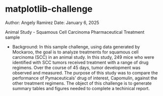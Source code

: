 # matplotlib-challenge
Author: Angely Ramirez 
Date: January 6,  2025

Animal Study - Squamous Cell Carcinoma Pharmaceutical Treatment sample

* Background: 
In this sample challenge, using data generated by Mockaroo, the goal is to analyze treatments for squamous cell carcinoma (SCC) in an animal study. In this study, 249 mice who were identified with SCC tumors received treatment with a range of drug regimens. Over the course of 45 days, tumor development was observed and measured. The purpose of this study was to compare the performance of Pymaceuticals’ drug of interest, Capomulin, against the other treatment regimens. The object of this challenge is to generate summary tables and figures needed to complete a techinical report.
